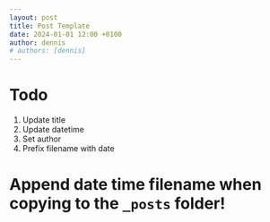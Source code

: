 ```yaml
---
layout: post
title: Post Template
date: 2024-01-01 12:00 +0100
author: dennis
# authors: [dennis]
---
```


# Todo

1. Update title
2. Update datetime
3. Set author
4. Prefix filename with date


# Append date time filename when copying to the `_posts` folder!